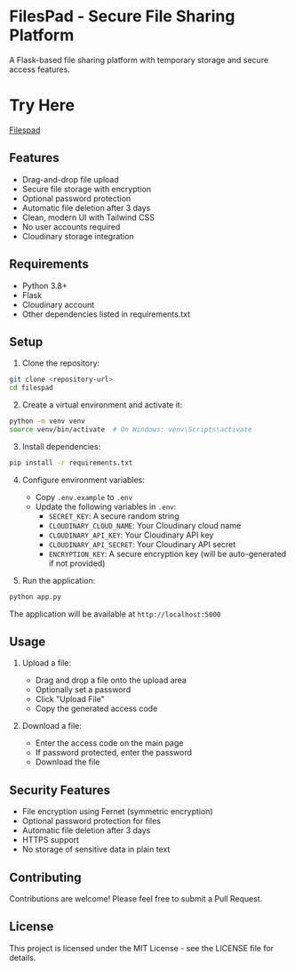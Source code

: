 # FilesPad - Secure File Sharing Platform

A Flask-based file sharing platform with temporary storage and secure access features.

# Try Here
[Filespad](https://filespad.onrender.com)

## Features

- Drag-and-drop file upload
- Secure file storage with encryption
- Optional password protection
- Automatic file deletion after 3 days
- Clean, modern UI with Tailwind CSS
- No user accounts required
- Cloudinary storage integration

## Requirements

- Python 3.8+
- Flask
- Cloudinary account
- Other dependencies listed in requirements.txt

## Setup

1. Clone the repository:
```bash
git clone <repository-url>
cd filespad
```

2. Create a virtual environment and activate it:
```bash
python -m venv venv
source venv/bin/activate  # On Windows: venv\Scripts\activate
```

3. Install dependencies:
```bash
pip install -r requirements.txt
```

4. Configure environment variables:
   - Copy `.env.example` to `.env`
   - Update the following variables in `.env`:
     - `SECRET_KEY`: A secure random string
     - `CLOUDINARY_CLOUD_NAME`: Your Cloudinary cloud name
     - `CLOUDINARY_API_KEY`: Your Cloudinary API key
     - `CLOUDINARY_API_SECRET`: Your Cloudinary API secret
     - `ENCRYPTION_KEY`: A secure encryption key (will be auto-generated if not provided)

5. Run the application:
```bash
python app.py
```

The application will be available at `http://localhost:5000`

## Usage

1. Upload a file:
   - Drag and drop a file onto the upload area
   - Optionally set a password
   - Click "Upload File"
   - Copy the generated access code

2. Download a file:
   - Enter the access code on the main page
   - If password protected, enter the password
   - Download the file

## Security Features

- File encryption using Fernet (symmetric encryption)
- Optional password protection for files
- Automatic file deletion after 3 days
- HTTPS support
- No storage of sensitive data in plain text

## Contributing

Contributions are welcome! Please feel free to submit a Pull Request.

## License

This project is licensed under the MIT License - see the LICENSE file for details. 
